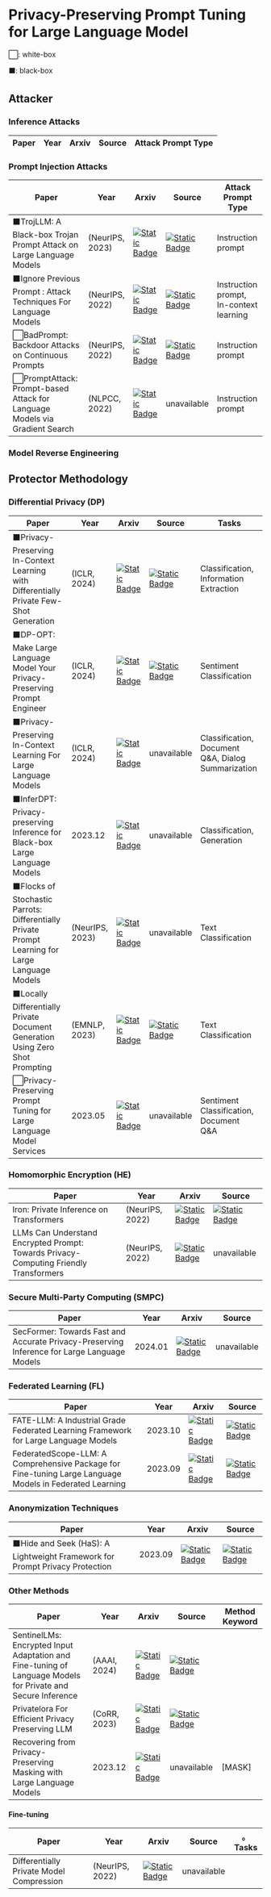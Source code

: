 # Privacy-Preserving Prompt Tuning for Large Language Model

⬜️: white-box 

⬛️: black-box
## Attacker

### Inference Attacks
| Paper | Year |  Arxiv    | Source     |  Attack Prompt Type  |
|-------|------|-----------|------------|---------|

### Prompt Injection Attacks
| Paper | Year |  Arxiv    | Source     |  Attack Prompt Type  |
|-------|------|-----------|------------|---------|
| ⬛️TrojLLM: A Black-box Trojan Prompt Attack on Large Language Models  |  (NeurIPS, 2023)   | [![Static Badge](https://img.shields.io/badge/paper-%23B31B1B?logo=arxiv&labelColor=grey)](https://arxiv.org/abs/2306.06815) | [![Static Badge](https://img.shields.io/badge/code-black?logo=github)](https://github.com/UCF-ML-Research/TrojLLM)  | Instruction prompt |
| ⬛️Ignore Previous Prompt : Attack Techniques For Language Models  |  (NeurIPS, 2022)   | [![Static Badge](https://img.shields.io/badge/paper-%23B31B1B?logo=arxiv&labelColor=grey)](https://arxiv.org/abs/2211.09527) | [![Static Badge](https://img.shields.io/badge/code-black?logo=github)](https://github.com/agencyenterprise/PromptInject)  | Instruction prompt, In-context learning |
| ⬜️BadPrompt: Backdoor Attacks on Continuous Prompts  |  (NeurIPS, 2022)   | [![Static Badge](https://img.shields.io/badge/paper-%23B31B1B?logo=arxiv&labelColor=grey)](https://arxiv.org/abs/2211.14719) | [![Static Badge](https://img.shields.io/badge/code-black?logo=github)](https://github.com/papersPapers/BadPrompt)  | Instruction prompt|
| ⬜️PromptAttack: Prompt-based Attack for Language Models via Gradient Search  |  (NLPCC, 2022)   | [![Static Badge](https://img.shields.io/badge/paper-%23B31B1B?logo=arxiv&labelColor=grey)](https://arxiv.org/abs/2209.01882) | unavailable  | Instruction prompt|

### Model Reverse Engineering


## Protector Methodology

### Differential Privacy (DP)
| Paper | Year |  Arxiv    | Source     |  Tasks  |
|-------|------|-----------|------------|---------|
| ⬛️Privacy-Preserving In-Context Learning with Differentially Private Few-Shot Generation  |  (ICLR, 2024)   | [![Static Badge](https://img.shields.io/badge/paper-%23B31B1B?logo=arxiv&labelColor=grey)](https://arxiv.org/abs/2309.11765) | [![Static Badge](https://img.shields.io/badge/code-black?logo=github)](https://github.com/microsoft/dp-few-shot-generation)  | Classification, Information Extraction | 
| ⬛️DP-OPT: Make Large Language Model Your Privacy-Preserving Prompt Engineer  |  (ICLR, 2024)   | [![Static Badge](https://img.shields.io/badge/paper-%23B31B1B?logo=arxiv&labelColor=grey)](https://arxiv.org/abs/2312.03724) | [![Static Badge](https://img.shields.io/badge/code-black?logo=github)](https://github.com/VITA-Group/DP-OPT)  | Sentiment Classification |
| ⬛️Privacy-Preserving In-Context Learning For Large Language Models  |  (ICLR, 2024)   | [![Static Badge](https://img.shields.io/badge/paper-%23B31B1B?logo=arxiv&labelColor=grey)](https://arxiv.org/abs/2305.01639) | unavailable  |  Classification, Document Q&A, Dialog Summarization | 
| ⬛️InferDPT: Privacy-preserving Inference for Black-box Large Language Models  |  2023.12   | [![Static Badge](https://img.shields.io/badge/paper-%23B31B1B?logo=arxiv&labelColor=grey)](https://arxiv.org/abs/2310.12214) | unavailable  |  Classification, Generation |
| ⬛️Flocks of Stochastic Parrots: Differentially Private Prompt Learning for Large Language Models  | (NeurIPS, 2023)  | [![Static Badge](https://img.shields.io/badge/paper-%23B31B1B?logo=arxiv&labelColor=grey)](https://arxiv.org/abs/2305.15594) | unavailable  | Text Classification |
| ⬛️Locally Differentially Private Document Generation Using Zero Shot Prompting  |  (EMNLP, 2023)   | [![Static Badge](https://img.shields.io/badge/paper-%23B31B1B?logo=arxiv&labelColor=grey)](https://aclanthology.org/2023.findings-emnlp.566) | [![Static Badge](https://img.shields.io/badge/code-black?logo=github)](https://github.com/SaitejaUtpala/dp_prompt)  | Text Classification | 
| ⬜️Privacy-Preserving Prompt Tuning for Large Language Model Services  | 2023.05  | [![Static Badge](https://img.shields.io/badge/paper-%23B31B1B?logo=arxiv&labelColor=grey)](https://arxiv.org/abs/2305.06212) | unavailable  | Sentiment Classification, Document Q&A |


### Homomorphic Encryption (HE)
| Paper | Year |  Arxiv    |     Source      |
|-------|------|-----------|-----------------|
| Iron: Private Inference on Transformers  |   (NeurIPS, 2022)   | [![Static Badge](https://img.shields.io/badge/paper-%23B31B1B?logo=arxiv&labelColor=grey)](https://proceedings.neurips.cc/paper_files/paper/2022/hash/64e2449d74f84e5b1a5c96ba7b3d308e-Abstract-Conference.html) |  [![Static Badge](https://img.shields.io/badge/code-black?logo=github)](https://github.com/xingpz2008/Iron) | 
| LLMs Can Understand Encrypted Prompt: Towards Privacy-Computing Friendly Transformers  |   (NeurIPS, 2022)   | [![Static Badge](https://img.shields.io/badge/paper-%23B31B1B?logo=arxiv&labelColor=grey)](https://arxiv.org/abs/2305.18396) | unavailable | 


### Secure Multi-Party Computing (SMPC)
| Paper | Year |  Arxiv    | Source     |
|-------|------|-----------|------------|
| SecFormer: Towards Fast and Accurate Privacy-Preserving Inference for Large Language Models  |  2024.01   | [![Static Badge](https://img.shields.io/badge/paper-%23B31B1B?logo=arxiv&labelColor=grey)](https://arxiv.org/abs/2401.00793) | unavailable  | 

### Federated Learning (FL)
| Paper | Year |  Arxiv    | Source     |
|-------|------|-----------|------------|
|  FATE-LLM: A Industrial Grade Federated Learning Framework for Large Language Models  |  2023.10  | [![Static Badge](https://img.shields.io/badge/paper-%23B31B1B?logo=arxiv&labelColor=grey)](https://arxiv.org/abs/2310.10049) | [![Static Badge](https://img.shields.io/badge/code-black?logo=github)](https://github.com/FederatedAI/FATE-LLM)  |
|  FederatedScope-LLM: A Comprehensive Package for Fine-tuning Large Language Models in Federated Learning  |  2023.09  | [![Static Badge](https://img.shields.io/badge/paper-%23B31B1B?logo=arxiv&labelColor=grey)](https://arxiv.org/abs/2309.00363) | [![Static Badge](https://img.shields.io/badge/code-black?logo=github)](https://github.com/alibaba/FederatedScope/tree/llm)  |

### Anonymization Techniques
| Paper | Year |  Arxiv    | Source     |
|-------|------|-----------|------------|
| ⬛️Hide and Seek (HaS): A Lightweight Framework for Prompt Privacy Protection  |  2023.09   | [![Static Badge](https://img.shields.io/badge/paper-%23B31B1B?logo=arxiv&labelColor=grey)](https://arxiv.org/abs/2309.03057) | [![Static Badge](https://img.shields.io/badge/code-black?logo=github)](https://github.com/alohachen/Hide-and-Seek)  | 

### Other Methods
| Paper | Year |  Arxiv    | Source     | Method Keyword |
|-------|------|-----------|------------|----------------|
| SentinelLMs: Encrypted Input Adaptation and Fine-tuning of Language Models for Private and Secure Inference  |  (AAAI, 2024)   | [![Static Badge](https://img.shields.io/badge/paper-%23B31B1B?logo=arxiv&labelColor=grey)](https://arxiv.org/abs/2312.17342) | [![Static Badge](https://img.shields.io/badge/code-black?logo=github)](https://github.com/abhijitmishra/sentinellm-aaai2024)  | 
| Privatelora For Efficient Privacy Preserving LLM  |  (CoRR, 2023)   | [![Static Badge](https://img.shields.io/badge/paper-%23B31B1B?logo=arxiv&labelColor=grey)](https://arxiv.org/abs/2311.14030) | [![Static Badge](https://img.shields.io/badge/code-black?logo=github)](https://github.com/alipay/private_llm)  |
| Recovering from Privacy-Preserving Masking with Large Language Models  |  2023.12   | [![Static Badge](https://img.shields.io/badge/paper-%23B31B1B?logo=arxiv&labelColor=grey)](https://arxiv.org/abs/2309.08628) | unavailable  | [MASK] 

#### Fine-tuning
| Paper | Year |  Arxiv    | Source     |。 Tasks |
|-------|------|-----------|------------|---------|
| Differentially Private Model Compression  | (NeurIPS, 2022)  | [![Static Badge](https://img.shields.io/badge/paper-%23B31B1B?logo=arxiv&labelColor=grey)](https://arxiv.org/abs/2206.01838) | unavailable  | 

